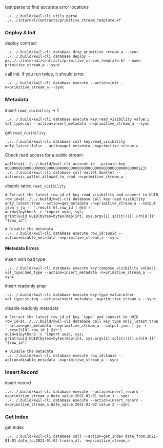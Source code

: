 test parse to find accurate error locations
```shell
../../.build/kwil-cli utils parse ../../internal/contracts/primitive_stream_template.kf
```

### Deploy & Init

deploy contract
```shell
../../.build/kwil-cli database drop primitive_stream_a --sync
../../.build/kwil-cli database deploy -p=../../internal/contracts/primitive_stream_template.kf --name primitive_stream_a --sync
```

call init. If you run twice, it should error.
```shell
../../.build/kwil-cli database execute --action=init -n=primitive_stream_a --sync 
```

### Metadata

insert `read_visibility` -> 1
```shell
../../.build/kwil-cli database execute key:read_visibility value:1 val_type:int --action=insert_metadata -n=primitive_stream_a --sync 
```

get `read_visibility`
```shell
../../.build/kwil-cli database call key:read_visibility only_latest:false --action=get_metadata -n=primitive_stream_a
```

Check read access for a public stream
```shell
wallet=$(../../.build/kwil-cli account id --private-key 0000000000000000000000000000000000000000000000000000000000000123)
../../.build/kwil-cli database call wallet:$wallet --action=is_wallet_allowed_to_read -n=primitive_stream_a
```

disable latest `read_visibility`
```shell
# Extract the latest row_id of key read_visibility and convert to UUID
row_id=$(../../.build/kwil-cli database call key:read_visibility only_latest:true --action=get_metadata -n=primitive_stream_a --output json | jq -r '.result[0].row_id | @sh')
uuid=$(python3 -c 'import uuid, sys; print(uuid.UUID(bytes=bytes(map(int, sys.argv[1].split()))).urn[9:])' "$row_id")

# Disable the metadata
../../.build/kwil-cli database execute row_id:$uuid --action=disable_metadata -n=primitive_stream_a --sync
```

#### Metadata Errors

insert with bad type
```shell
../../.build/kwil-cli database execute key:compose_visibility value:1 val_type:bad_type --action=insert_metadata -n=primitive_stream_a --sync 
```

insert readonly prop
```shell
../../.build/kwil-cli database execute key:type value:other val_type:string --action=insert_metadata -n=primitive_stream_a --sync 
```

disable readonly metadata
```shell
# Extract the latest row_id of key `type` and convert to UUID
row_id=$(../../.build/kwil-cli database call key:type only_latest:true --action=get_metadata -n=primitive_stream_a --output json | jq -r '.result[0].row_id | @sh')
uuid=$(python3 -c 'import uuid, sys; print(uuid.UUID(bytes=bytes(map(int, sys.argv[1].split()))).urn[9:])' "$row_id")

# Disable the metadata
../../.build/kwil-cli database execute row_id:$uuid --action=disable_metadata -n=primitive_stream_a --sync
```

### Insert Record

insert record
```shell
../../.build/kwil-cli database execute --action=insert_record -n=primitive_stream_a date_value:2021-01-01 value:1 --sync 
../../.build/kwil-cli database execute --action=insert_record -n=primitive_stream_a date_value:2021-01-02 value:2 --sync 
```

### Get Index

get index
```shell
../../.build/kwil-cli database call --action=get_index date_from:2021-01-01 date_to:2021-01-02 frozen_at: -n=primitive_stream_a
```
